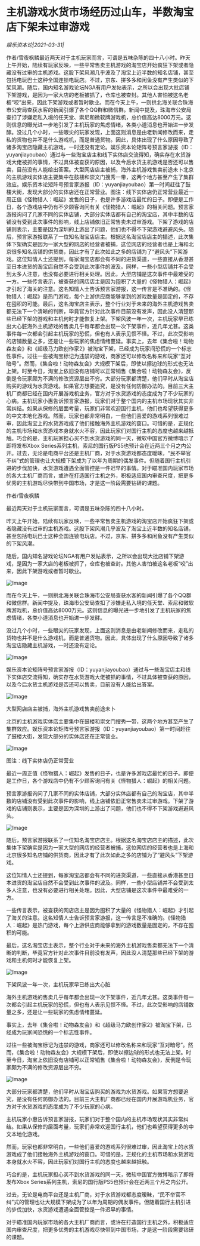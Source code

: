 # 主机游戏水货市场经历过山车，半数淘宝店下架未过审游戏

*娱乐资本论|2021-03-31|*

作者/雪夜枫鳞最近两天对于主机玩家而言，可谓是五味杂陈的四十八小时。昨天上午开始，陆续有玩家反映，一些平常售卖主机游戏的淘宝店开始疯狂下架或者隐藏没有过审的主机游戏。这股下架风潮几乎波及了淘宝上近半数的知名店铺，甚至包括电玩巴士这种全国连锁电玩店。不过，京东、拼多多和闲鱼没有产生类似的下架风潮。随后，国内知名游戏论坛NGA有用户发帖表示，之所以会出现大批店铺下架游戏，是因为一家大店的老板被抓了，仓库也被查封。其他人害怕被这名老板“咬”出来，因此下架游戏或者暂时歇业。而在今天上午，一则拱北海关联合珠海市公安局查获水客的新闻引爆了各个QQ群和微信群。新闻中提及，珠海市公安局查扣了涉嫌走私入境的任天堂、索尼和微软牌游戏机，总价值高达8000万元。这则信息的曝光进一步地引发了主机玩家的焦虑情绪，各类小道消息也开始进一步发酵。没过几个小时，一些眼尖的玩家发现，上面这则消息是由老新闻修改而来，走私的货物也并不是什么游戏机，而是普通货物。因此，具体出现了什么原因导致了诸多淘宝店隐藏主机游戏，一时还没有定论。娱乐资本论矩阵号预言家游报（ID：yuyanjiayoubao）通过与一些淘宝店主和线下实体店交流得知，确实存在水货游戏大佬被抓的事情，不过具体被查获的原因，以及今后水货主机游戏是否还可以售卖，目前没有人能给出答案。大型网店店主被捕，海外主机游戏售卖前途未卜北京的主机游戏实体店主要集中在鼓楼和崇文门搜秀一带，这两个地方甚至产生了集群效应。娱乐资本论矩阵号预言家游报（ID：yuyanjiayoubao）第一时间赶往了鼓楼大街，发现大部分的实体店还在正常营业。图注：线下实体店仍正常营业最近一周正值《怪物猎人：崛起》发售的日子，也是许多游戏店最忙的日子。即便是工作日，各个游戏店中仍有不少顾客询问有关《怪物猎人：崛起》的相关问题。预言家游报询问了几家不同的实体店铺，大部分实体店都有自己的淘宝店，其中半数的店铺没有受到此次事件的影响，线上店铺依旧正常售卖未过审游戏。下架了游戏的店铺则表示，主要是因为深圳的上游出了问题，他们也不得不下架游戏避避风头。随后，预言家游报联系了一位知名淘宝店店主。根据这名淘宝店店主的描述，此次集体下架确实是因为一家大型的网店的经营者被捕，这位网店的经营者也是上海和北京很多知名店铺的供货商，因此才有了此次如此之多的店铺为了“避风头”下架游戏。这位知情人士还提到，每家淘宝店都会有不同的进货渠道，一些直接从香港甚至日本进货的淘宝店自然不会受到此次事件的波及。同样，一些小型店铺并不会受到太多人注意，也没有必要进行相关处理。因此，大型店铺是这次事件中最难受的一方。一些传言表示，被查获的网店店主是因为囤积了大量的《怪物猎人：崛起》才引起了海关的注意。这名知情人士告诉预言家游报，这一传言是不准确的。《怪物猎人：崛起》是热门游戏，每个上游供应商能够拿到的游戏数量是固定的，不存在囤积的可能。最后，这名淘宝店主表示，整个行业对于未来的海外主机游戏售卖都无法下一个清晰的判断，毕竟官方针对此次事件目前没有发声，因此没人清楚那些已经下架的游戏和主机何时才能恢复上架。下架风波一年一次，主机玩家早已练出大心脏海外主机游戏的售卖几乎每年都会出现一次下架事件，近几年尤甚。这类事件每一次都会引起主机玩家的恐慌，但也有人表示见惯不怪。不过，此次受影响的店铺数量之多，还是让一些玩家的焦虑情绪蔓延。事实上，去年《集合啦！动物森友会》和《超级马力欧创作家2》被淘宝下架，已经成为玩家间恐慌的一个标志性事件。过往一些被淘宝标记为违禁的游戏，商家还可以修改名称来和玩家“互对暗号”。然而，《集合啦！动物森友会》大规模下架后，即使以擦边球的形式也无法上架。时至今日，淘宝上依旧没有店铺可以正常销售《集合啦！动物森友会》，反倒是令玩家颇为不满的修改资源层出不穷。大部分玩家都清楚，他们平时从淘宝店购买的游戏为水货游戏。如果官方想要追究，是没有任何防御办法的。目前三大主机厂商都已经在国内开展游戏机业务，官方对于水货游戏的态度成为了不少玩家的心病。主机玩家小惠告诉预言家游报，玩家们对于整个国内的主机市场现状其实非常纠结。如果从保修的层面考量，玩家们非常欢迎国行主机，他们也希望获得更多的中文本地化游戏。然而，玩家也都非常明白，一些他们喜爱的游戏系列很难过审，因此淘宝上的水货游戏成了他们接触海外主机游戏的窗口。可惜的是，正规化的主机市场和水货游戏本身就水火不容，因此玩家们对国行主机的态度也越来越抵触。巧合的是，主机玩家担心买不到水货游戏的同一天，微软中国官方微博暗示了即将发布Xbox Series系列主机，索尼的国行版PS5也预计会在近两三个月之内公开。过去，无论是电商平台还是主机厂商，对于水货游戏都态度暧昧，“民不举官不纠”式的管理也让大规模下架成为了以年为周期的偶发事件。但随着国行主机引进的步伐加快，水货游戏遭遇全面管控是一件迟早的事情。对于瞄准国内玩家市场的各大主机厂商而言，或许在打造国行主机之外，积极适应国内审查尺度，把更多优秀的主机游戏尽快带到中国市场，才是这一阶段需要钻研的课题。

作者/雪夜枫鳞

最近两天对于主机玩家而言，可谓是五味杂陈的四十八小时。

昨天上午开始，陆续有玩家反映，一些平常售卖主机游戏的淘宝店开始疯狂下架或者隐藏没有过审的主机游戏。这股下架风潮几乎波及了淘宝上近半数的知名店铺，甚至包括电玩巴士这种全国连锁电玩店。不过，京东、拼多多和闲鱼没有产生类似的下架风潮。

随后，国内知名游戏论坛NGA有用户发帖表示，之所以会出现大批店铺下架游戏，是因为一家大店的老板被抓了，仓库也被查封。其他人害怕被这名老板“咬”出来，因此下架游戏或者暂时歇业。

![Image](https://inews.gtimg.com/newsapp_bt/0/13356300282/641)

而在今天上午，一则拱北海关联合珠海市公安局查获水客的新闻引爆了各个QQ群和微信群。新闻中提及，珠海市公安局查扣了涉嫌走私入境的任天堂、索尼和微软牌游戏机，总价值高达8000万元。这则信息的曝光进一步地引发了主机玩家的焦虑情绪，各类小道消息也开始进一步发酵。

没过几个小时，一些眼尖的玩家发现，上面这则消息是由老新闻修改而来，走私的货物也并不是什么游戏机，而是普通货物。因此，具体出现了什么原因导致了诸多淘宝店隐藏主机游戏，一时还没有定论。

![Image](https://inews.gtimg.com/newsapp_bt/0/13356300290/641)

娱乐资本论矩阵号预言家游报（ID：yuyanjiayoubao）通过与一些淘宝店主和线下实体店交流得知，确实存在水货游戏大佬被抓的事情，不过具体被查获的原因，以及今后水货主机游戏是否还可以售卖，目前没有人能给出答案。

![Image](https://inews.gtimg.com/newsapp_bt/0/13356300279/641)

大型网店店主被捕，海外主机游戏售卖前途未卜

北京的主机游戏实体店主要集中在鼓楼和崇文门搜秀一带，这两个地方甚至产生了集群效应。娱乐资本论矩阵号预言家游报（ID：yuyanjiayoubao）第一时间赶往了鼓楼大街，发现大部分的实体店还在正常营业。

![Image](https://inews.gtimg.com/newsapp_bt/0/13356300291/641)

图注：线下实体店仍正常营业

最近一周正值《怪物猎人：崛起》发售的日子，也是许多游戏店最忙的日子。即便是工作日，各个游戏店中仍有不少顾客询问有关《怪物猎人：崛起》的相关问题。

预言家游报询问了几家不同的实体店铺，大部分实体店都有自己的淘宝店，其中半数的店铺没有受到此次事件的影响，线上店铺依旧正常售卖未过审游戏。下架了游戏的店铺则表示，主要是因为深圳的上游出了问题，他们也不得不下架游戏避避风头。

![Image](https://inews.gtimg.com/newsapp_bt/0/13356300288/641)

随后，预言家游报联系了一位知名淘宝店店主。根据这名淘宝店店主的描述，此次集体下架确实是因为一家大型的网店的经营者被捕，这位网店的经营者也是上海和北京很多知名店铺的供货商，因此才有了此次如此之多的店铺为了“避风头”下架游戏。

这位知情人士还提到，每家淘宝店都会有不同的进货渠道，一些直接从香港甚至日本进货的淘宝店自然不会受到此次事件的波及。同样，一些小型店铺并不会受到太多人注意，也没有必要进行相关处理。因此，大型店铺是这次事件中最难受的一方。

一些传言表示，被查获的网店店主是因为囤积了大量的《怪物猎人：崛起》才引起了海关的注意。这名知情人士告诉预言家游报，这一传言是不准确的。《怪物猎人：崛起》是热门游戏，每个上游供应商能够拿到的游戏数量是固定的，不存在囤积的可能。

最后，这名淘宝店主表示，整个行业对于未来的海外主机游戏售卖都无法下一个清晰的判断，毕竟官方针对此次事件目前没有发声，因此没人清楚那些已经下架的游戏和主机何时才能恢复上架。

![Image](https://inews.gtimg.com/newsapp_bt/0/13356300281/641)

下架风波一年一次，主机玩家早已练出大心脏

海外主机游戏的售卖几乎每年都会出现一次下架事件，近几年尤甚。这类事件每一次都会引起主机玩家的恐慌，但也有人表示见惯不怪。不过，此次受影响的店铺数量之多，还是让一些玩家的焦虑情绪蔓延。

事实上，去年《集合啦！动物森友会》和《超级马力欧创作家2》被淘宝下架，已经成为玩家间恐慌的一个标志性事件。

过往一些被淘宝标记为违禁的游戏，商家还可以修改名称来和玩家“互对暗号”。然而，《集合啦！动物森友会》大规模下架后，即使以擦边球的形式也无法上架。时至今日，淘宝上依旧没有店铺可以正常销售《集合啦！动物森友会》，反倒是令玩家颇为不满的修改资源层出不穷。

![Image](https://inews.gtimg.com/newsapp_bt/0/13356300287/641)

大部分玩家都清楚，他们平时从淘宝店购买的游戏为水货游戏。如果官方想要追究，是没有任何防御办法的。目前三大主机厂商都已经在国内开展游戏机业务，官方对于水货游戏的态度成为了不少玩家的心病。

主机玩家小惠告诉预言家游报，玩家们对于整个国内的主机市场现状其实非常纠结。如果从保修的层面考量，玩家们非常欢迎国行主机，他们也希望获得更多的中文本地化游戏。

然而，玩家也都非常明白，一些他们喜爱的游戏系列很难过审，因此淘宝上的水货游戏成了他们接触海外主机游戏的窗口。可惜的是，正规化的主机市场和水货游戏本身就水火不容，因此玩家们对国行主机的态度也越来越抵触。

巧合的是，主机玩家担心买不到水货游戏的同一天，微软中国官方微博暗示了即将发布Xbox Series系列主机，索尼的国行版PS5也预计会在近两三个月之内公开。

过去，无论是电商平台还是主机厂商，对于水货游戏都态度暧昧，“民不举官不纠”式的管理也让大规模下架成为了以年为周期的偶发事件。但随着国行主机引进的步伐加快，水货游戏遭遇全面管控是一件迟早的事情。

对于瞄准国内玩家市场的各大主机厂商而言，或许在打造国行主机之外，积极适应国内审查尺度，把更多优秀的主机游戏尽快带到中国市场，才是这一阶段需要钻研的课题。

